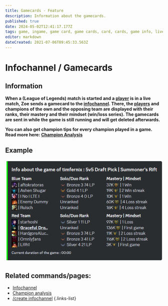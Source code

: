 ```yaml
---
title: Gamecards - Feature
description: Information about the gamecards.
published: true
date: 2024-05-02T12:41:17.177Z
tags: game, ingame, game card, game cards, card, cards, game info, live game, match, live
editor: markdown
dateCreated: 2021-07-06T09:45:33.563Z
---
```


# Infochannel / Gamecards
## Information
**When a (League of Legends) match is started and a [player](/en/terms/player) is in a live match, Zoe sends a gamecard to the [infochannel](/en/features/infochannel). There, the [players](/en/terms/player) and champions of the own and the opposing team are displayed with their ranks, their mastery and their mindset (win/loss series). The gamecards are sent in while the game is still running and will get deleted afterwards.**

**You can also get champion tips for every champion played in a game. Read more here: [Champion Analysis](/en/features/champion-analysis)**
<br>

## Example
![](/en_/en_gamecard.png)
<br>

## Related commands/pages:
-   [Infochannel](/en/features/infochannel/)
-   [Champion analysis](/en/features/champion-analysis)
-   [/create infochannel](/en/commands/infochannel/create)
{.links-list}
